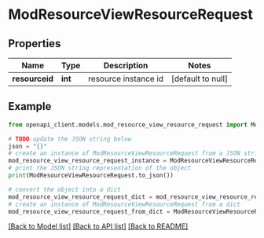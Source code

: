 # ModResourceViewResourceRequest


## Properties

Name | Type | Description | Notes
------------ | ------------- | ------------- | -------------
**resourceid** | **int** | resource instance id | [default to null]

## Example

```python
from openapi_client.models.mod_resource_view_resource_request import ModResourceViewResourceRequest

# TODO update the JSON string below
json = "{}"
# create an instance of ModResourceViewResourceRequest from a JSON string
mod_resource_view_resource_request_instance = ModResourceViewResourceRequest.from_json(json)
# print the JSON string representation of the object
print(ModResourceViewResourceRequest.to_json())

# convert the object into a dict
mod_resource_view_resource_request_dict = mod_resource_view_resource_request_instance.to_dict()
# create an instance of ModResourceViewResourceRequest from a dict
mod_resource_view_resource_request_from_dict = ModResourceViewResourceRequest.from_dict(mod_resource_view_resource_request_dict)
```
[[Back to Model list]](../README.md#documentation-for-models) [[Back to API list]](../README.md#documentation-for-api-endpoints) [[Back to README]](../README.md)


